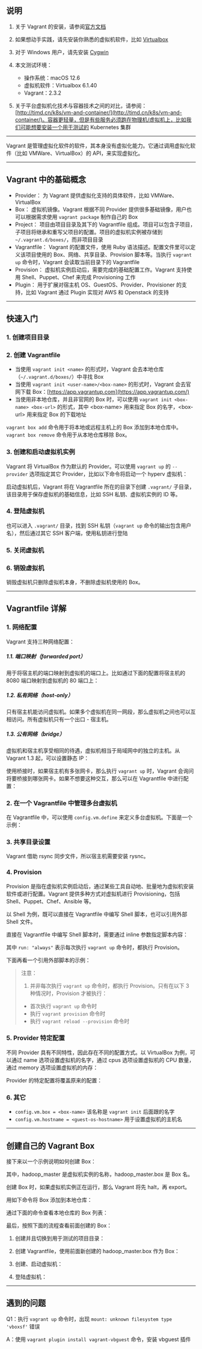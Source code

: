 ## 说明

1.  关于 Vagrant 的安装，请参阅[官方文档](https://developer.hashicorp.com/vagrant/tutorials/getting-started/getting-started-install)
    
2.  如果想动手实践，请先安装你熟悉的虚拟机软件，比如 [Virtualbox](https://www.virtualbox.org/)
    
3.  对于 Windows 用户，请先安装 [Cygwin](http://www.cygwin.com/)
    
4.  本文测试环境：
    
    -   操作系统：macOS 12.6
    -   虚拟机软件：Virtualbox 6.1.40
    -   Vagrant：2.3.2
5.  关于平台虚拟机化技术与容器技术之间的对比，请参阅：[http://timd.cn/k8s/vm-and-container/](http://timd.cn/k8s/vm-and-container/)。容器更轻量，但是有些服务必须跑在物理机/虚拟机上，比如我们可能想要安装一个用于测试的 Kubernetes 集群
    

___

Vagrant 是管理虚拟化软件的软件，其本身没有虚拟化能力。它通过调用虚拟化软件（比如 VMWare、VirtualBox）的 API，来实现虚拟化。

___

## Vagrant 中的基础概念

-   Provider： 为 Vagrant 提供虚拟化支持的具体软件，比如 VMWare、VirtualBox
-   Box： 虚拟机镜像。Vagrant 根据不同 Provider 提供很多基础镜像，用户也可以根据需求使用 `vagrant package` 制作自己的 Box
-   Project： 项目由项目目录及其下的 Vagrantfile 组成。项目可以包含子项目，子项目将继承和重写父项目的配置。项目的虚拟机实例被存储到 `~/.vagrant.d/boxes/`，而非项目目录
-   Vagrantfile： Vagrant 的配置文件，使用 Ruby 语法描述。配置文件里可以定义该项目使用的 Box、网络、共享目录、Provision 脚本等。当执行 `vagrant up` 命令时，Vagrant 会读取当前目录下的 Vagrantfile
-   Provision： 虚拟机实例启动后，需要完成的基础配置工作。Vagrant 支持使用 Shell、Puppet、Chef 来完成 Provisioning 工作
-   Plugin： 用于扩展对宿主机 OS、GuestOS、Provider、Provisioner 的支持，比如 Vagrant 通过 Plugin 实现对 AWS 和 Openstack 的支持

___

## 快速入门

### 1\. 创建项目目录

### 2\. 创建 Vagrantfile

-   当使用 `vagrant init <name>` 的形式时，Vagrant 会去本地仓库（`~/.vagrant.d/boxes/`）中寻找 Box
-   当使用 `vagrant init <user-name>/<box-name>` 的形式时，Vagrant 会去官网下载 Box：[https://app.vagrantup.com](https://app.vagrantup.com/)
-   当使用非本地仓库，并且非官网的 Box 时，可以使用 `vagrant init <box-name> <box-url>` 的形式，其中 <box\-name\> 用来指定 Box 的名字，<box\-url\> 用来指定 Box 的下载地址

`vagrant box add` 命令用于将本地或远程主机上的 Box 添加到本地仓库中。`vagrant box remove` 命令用于从本地仓库移除 Box。

### 3\. 创建和启动虚拟机实例

Vagrant 将 VirtualBox 作为默认的 Provider。可以使用 `vagrant up` 的 `--provider` 选项指定其它 Provider，比如以下命令将启动一个 hyperv 虚拟机：

启动虚拟机后，Vagrant 将在 Vagrantfile 所在的目录下创建 `.vagrant/` 子目录，该目录用于保存虚拟机的基础信息，比如 SSH 私钥、虚拟机实例的 ID 等。

### 4\. 登陆虚拟机

也可以进入 `.vagrant/` 目录，找到 SSH 私钥（`vagrant up` 命令的输出包含用户名），然后通过其它 SSH 客户端，使用私钥进行登陆

### 5\. 关闭虚拟机

### 6\. 销毁虚拟机

销毁虚拟机只删除虚拟机本身，不删除虚拟机使用的 Box。

___

## Vagrantfile 详解

### 1\. 网络配置

Vagrant 支持三种网络配置：

##### 1.1. 端口映射（forwarded port）

用于将宿主机的端口映射到虚拟机的端口上。比如通过下面的配置将宿主机的 8080 端口映射到虚拟机的 80 端口上：

##### 1.2. 私有网络（host\-only）

只有宿主机能访问虚拟机。如果多个虚拟机在同一网段，那么虚拟机之间也可以互相访问。所有虚拟机只有一个出口 \- 宿主机。

##### 1.3. 公有网络（bridge）

虚拟机和宿主机享受相同的待遇，虚拟机相当于局域网中的独立的主机。从 Vagrant 1.3 起，可以设置静态 IP：

使用桥接时，如果宿主机有多张网卡，那么执行 `vagrant up` 时，Vagrant 会询问将要桥接到哪张网卡。如果不想要这种交互，那么可以在 Vagrantfile 中进行配置：

### 2\. 在一个 Vagrantfile 中管理多台虚拟机

在 Vagrantfile 中，可以使用 `config.vm.define` 来定义多台虚拟机。下面是一个示例：

### 3\. 共享目录设置

Vagrant 借助 rsync 同步文件，所以宿主机需要安装 rysnc。

### 4\. Provision

Provision 是指在虚拟机实例启动后，通过某些工具自动地、批量地为虚拟机安装软件或进行配置。Vagrant 提供多种方式对虚拟机进行 Provisioning，包括 Shell、Puppet、Chef、Ansible 等。

以 Shell 为例，既可以直接在 Vagrantfile 中编写 Shell 脚本，也可以引用外部 Shell 文件。

直接在 Vagrantfile 中编写 Shell 脚本时，需要通过 inline 参数指定脚本内容：

其中 `run: "always"` 表示每次执行 `vagrant up` 命令时，都执行 Provision。

下面再看一个引用外部脚本的示例：

> 注意：
> 
> 1.  并非每次执行 `vagrant up` 命令时，都执行 Provision。只有在以下 3 种情况时，Provision 才被执行：
> 
> -   首次执行 `vagrant up` 命令时
> -   执行 `vagrant provision` 命令时
> -   执行 `vagrant reload --provision` 命令时

### 5\. Provider 特定配置

不同 Provider 具有不同特性，因此存在不同的配置方式。以 VirtualBox 为例，可以通过 name 选项设置虚拟机的名字，通过 cpus 选项设置虚拟机的 CPU 数量，通过 memory 选项设置虚拟机的内存：

Provider 的特定配置将覆盖原来的配置：

### 6\. 其它

-   `config.vm.box = <box-name>` 该名称是 `vagrant init` 后面跟的名字
-   `config.vm.hostname = <guest-os-hostname>` 用于设置虚拟机的主机名

___

## 创建自己的 Vagrant Box

接下来以一个示例说明如何创建 Box：

其中，hadoop\_master 是虚拟机实例的名称，hadoop\_master.box 是 Box 名。

创建 Box 时，如果虚拟机实例正在运行，那么 Vagrant 将先 halt，再 export。

用如下命令将 Box 添加到本地仓库：

通过下面的命令查看本地仓库的 Box 列表：

最后，按照下面的流程查看前面创建的 Box：

1.  创建并且切换到用于测试的项目目录：
    
2.  创建 Vagrantfile，使用前面新创建的 hadoop\_master.box 作为 Box：
    
3.  创建、启动虚拟机：
    
4.  登陆虚拟机：
    

___

## 遇到的问题

Q1：执行 `vagrant up` 命令时，出现 `mount: unknown filesystem type 'vboxsf'` 错误

A：使用 `vagrant plugin install vagrant-vbguest` 命令，安装 vbguest 插件